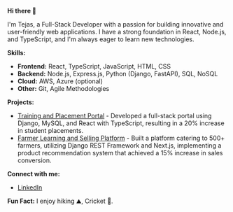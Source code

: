 **Hi there 👋**

I'm Tejas, a Full-Stack Developer with a passion for building innovative and user-friendly web applications. I have a strong foundation in React, Node.js, and TypeScript, and I'm always eager to learn new technologies. 

**Skills:**
* **Frontend:** React, TypeScript, JavaScript, HTML, CSS
* **Backend:** Node.js, Express.js, Python (Django, FastAPI), SQL, NoSQL
* **Cloud:** AWS, Azure (optional)
* **Other:** Git, Agile Methodologies

**Projects:**
* [Training and Placement Portal](https://[link-to-your-project-if-available]) - Developed a full-stack portal using Django, MySQL, and React with TypeScript, resulting in a 20% increase in student placements.
* [Farmer Learning and Selling Platform](https://[link-to-your-project-if-available]) - Built a platform catering to 500+ farmers, utilizing Django REST Framework and Next.js, implementing a product recommendation system that achieved a 15% increase in sales conversion.

**Connect with me:**
* [LinkedIn](https://www.linkedin.com/in/tejas-chaplot-343bb81b3) 

**Fun Fact:** I enjoy hiking ⛰️, Cricket 🏏.
